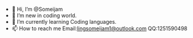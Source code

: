 - 👋 Hi, I’m @Someijam
- 👀 I’m new in coding world.
- 🌱 I’m currently learning Coding languages.
- 📫 How to reach me
     Email:lingsomeijam1@outlook.com
     QQ:1251590498

<!---
Someijam/Someijam is a ✨ special ✨ repository because its `README.md` (this file) appears on your GitHub profile.
You can click the Preview link to take a look at your changes.
--->
